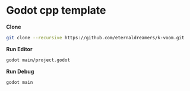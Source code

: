 # Godot cpp template

**Clone**
```sh
git clone --recursive https://github.com/eternaldreamers/k-voom.git
```

**Run Editor**
```sh
godot main/project.godot
```

**Run Debug**
```sh
godot main
```

